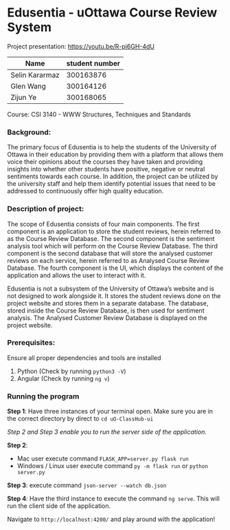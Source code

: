 # Edusentia - uOttawa Course Review System
Project presentation: https://youtu.be/R-pi6GH-4dU 

|Name|student number|
|---|---|
|Selin Kararmaz|300163876|
|Glen Wang|300164126|
|Zijun Ye|300168065|

Course: CSI 3140 - WWW Structures, Techniques and Standards

### Background:
The primary focus of Edusentia is to help the students of the University of Ottawa in their education by providing them with a platform that allows them voice their opinions about the courses they have taken and providing insights into whether other students have positive, negative or neutral sentiments towards each course. In addition, the project can be utilized by the university staff and help them identify potential issues that need to be addressed to continuously offer high quality education.

### Description of project:
The scope of Edusentia consists of four main components. The first component is an application to store the student reviews, herein referred to as the Course Review Database. The second component is the sentiment analysis tool which will perform on the Course Review Database. The third component is the second database that will store the analysed customer reviews on each service, herein referred to as Analysed Course Review Database. The fourth component is the UI, which displays the content of the application and allows the user to interact with it.

Edusentia is not a subsystem of the University of Ottawa’s website and is not designed to work alongside it. It stores the student reviews done on the project website and stores them in a separate database. The database, stored inside the Course Review Database, is then used for sentiment analysis. The Analysed Customer Review Database is displayed on the project website.

### Prerequisites:
Ensure all proper dependencies and tools are installed
1. Python (Check by running `python3 -V`)
2. Angular (Check by running `ng v`)

### Running the program

**Step 1**: Have three instances of your terminal open. Make sure you are in the correct directory by direct to ```cd uO-ClassHub-ui```

*Step 2  and Step 3 enable you to run the server side of the application.*

**Step 2**: 
  - Mac user execute command ```FLASK_APP=server.py flask run```
  - Windows / Linux user execute command ```py -m flask run``` or ```python server.py```
    
**Step 3**: execute command ```json-server --watch db.json```

**Step 4**: Have the third instance to execute the command `ng serve`. This will run the client side of the application.

Navigate to `http://localhost:4200/` and play around with the application! 
